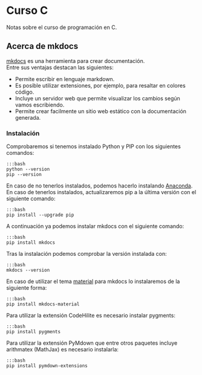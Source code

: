 # Curso C

Notas sobre el curso de programación en C.

## Acerca de mkdocs

[mkdocs](http://www.mkdocs.org) es una herramienta para crear documentación.  
Entre sus ventajas destacan las siguientes:

* Permite escribir en lenguaje markdown.
* Es posible utilizar extensiones, por ejemplo, para resaltar en colores código.
* Incluye un servidor web que permite visualizar los cambios según vamos escribiendo.
* Permite crear facilmente un sitio web estático con la documentación generada.

### Instalación

Comprobaremos si tenemos instalado Python y PIP con los siguientes comandos:

	:::bash
	python --version
	pip --version

En caso de no tenerlos instalados, podemos hacerlo instalando [Anaconda](https://anaconda.org/). En caso de tenerlos instalados, actualizaremos pip a la última versión con el siguiente comando:

	:::bash
	pip install --upgrade pip

A continuación ya podemos instalar mkdocs con el siguiente comando:

	:::bash
	pip install mkdocs

Tras la instalación podemos comprobar la versión instalada con:

	:::bash
	mkdocs --version 

En caso de utilizar el tema [material](https://squidfunk.github.io/mkdocs-material/) para mkdocs lo instalaremos de la siguiente forma:

	:::bash
	pip install mkdocs-material

Para utilizar la extensión CodeHilite es necesario instalar pygments:

	:::bash
	pip install pygments

Para utilizar la extensión PyMdown que entre otros paquetes incluye arithmatex (MathJax) es necesario instalarla:

	:::bash
	pip install pymdown-extensions